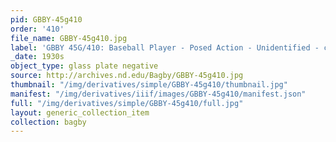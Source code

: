 ```yaml
---
pid: GBBY-45g410
order: '410'
file_name: GBBY-45g410.jpg
label: 'GBBY 45G/410: Baseball Player - Posed Action - Unidentified - c1930s'
_date: 1930s
object_type: glass plate negative
source: http://archives.nd.edu/Bagby/GBBY-45g410.jpg
thumbnail: "/img/derivatives/simple/GBBY-45g410/thumbnail.jpg"
manifest: "/img/derivatives/iiif/images/GBBY-45g410/manifest.json"
full: "/img/derivatives/simple/GBBY-45g410/full.jpg"
layout: generic_collection_item
collection: bagby
---
```


